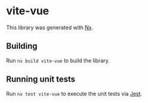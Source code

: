 # vite-vue

This library was generated with [Nx](https://nx.dev).

## Building

Run `nx build vite-vue` to build the library.

## Running unit tests

Run `nx test vite-vue` to execute the unit tests via [Jest](https://jestjs.io).
